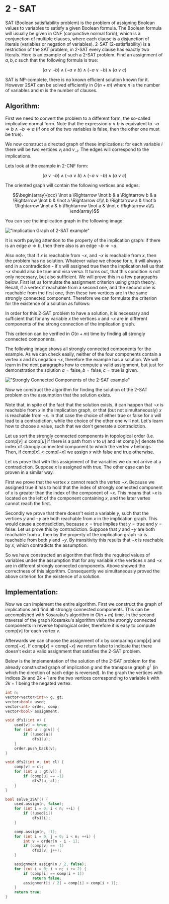 <!--?title 2-SAT -->

# 2 - SAT 

SAT (Boolean satisfiability problem) is the problem of assigning Boolean values to variables to satisfy a given Boolean formula.
The Boolean formula will usually be given in CNF (conjunctive normal form), which is a conjunction of multiple clauses, where each clause is a disjunction of literals (variables or negation of variables).
2-SAT (2-satisfiability) is a restriction of the SAT problem, in 2-SAT every clause has exactly two literals.
Here is an example of such a 2-SAT problem.
Find an assignment of $a, b, c$ such that the following formula is true:

$$(a \lor \lnot b) \land (\lnot a \lor b) \land (\lnot a \lor \lnot b) \land (a \lor c)$$

SAT is NP-complete, there is no known efficient solution known for it.
However 2SAT can be solved efficiently in $O(n + m)$ where $n$ is the number of variables and $m$ is the number of clauses.

## Algorithm:

First we need to convert the problem to a different form, the so-called implicative normal form.
Note that the expression $a \lor b$ is equivalent to $\lnot a \Rightarrow b \land \lnot b \Rightarrow a$ (if one of the two variables is false, then the other one must be true).

We now construct a directed graph of these implications:
for each variable $i$ there will be two vertices $v_i$ and $v_{\lnot i}$.
The edges will correspond to the implications.

Lets look at the example in 2-CNF form:

$$(a \lor \lnot b) \land (\lnot a \lor b) \land (\lnot a \lor \lnot b) \land (a \lor c)$$

The oriented graph will contain the following vertices and edges:

$$\begin{array}{ccc}
\lnot a \Rightarrow \lnot b & a \Rightarrow b & a \Rightarrow \lnot b & \lnot a \Rightarrow c\\\\
b \Rightarrow a & \lnot b \Rightarrow \lnot a & b \Rightarrow \lnot a & \lnot c \Rightarrow a\\\\
\end{array}$$

You can see the implication graph in the following image:

!["Implication Graph of 2-SAT example"](&imgroot&/2SAT.png)

It is worth paying attention to the property of the implication graph:
if there is an edge $a \Rightarrow b$, then there also is an edge $\lnot b \Rightarrow \lnot a$. 

Also note, that if $x$ is reachable from $\lnot x$, and $\lnot x$ is reachable from $x$, then the problem has no solution.
Whatever value we choose for $x$, it will always end in a contradiction - if $x$ will assigned $\text{true}$ then the implication tell us that $\lnot x$ should also be $\text{true}$ and visa versa.
It turns out, that this condition is not only necessary, but also sufficient.
We will prove this in a few paragraphs below.
First let us formulate the assignment criterion using graph theory.
Recall, if a vertex if reachable from a second one, and the second one is reachable from the first one, then these two vertices are in the same strongly connected component.
Therefore we can formulate the criterion for the existence of a solution as follows:

In order for this 2-SAT problem to have a solution, it is necessary and sufficient that for any variable $x$ the vertices $x$ and $\lnot x$ are in different components of the strong connection of the implication graph.

This criterion can be verified in $O(n + m)$ time by finding all strongly connected components.

The following image shows all strongly connected components for the example.
As we can check easily, neither of the four components contain a vertex $x$ and its negation $\lnot x$, therefore the example has a solution.
We will learn in the next paragraphs how to compute a valid assignment, but just for demonstration the solution $a = \text{false}, b = \text{false}, c = \text{true}$ is given.

!["Strongly Connected Components of the 2-SAT example"](&imgroot&/2SAT_SCC.png)

Now we construct the algorithm for finding the solution of the 2-SAT problem on the assumption that the solution exists.

Note that, in spite of the fact that the solution exists, it can happen that $\lnot x$ is reachable from $x$ in the implication graph, or that (but not simultaneously) $x$ is reachable from $\lnot x$.
In that case the choice of either $\text{true}$ or $\text{false}$ for $x$ will lead to a contradiction, while the choice of the other one will not.
Let's learn how to choose a value, such that we don't generate a contradiction.

Let us sort the strongly connected components in topological order (i.e. $\text{comp}[v] \le \text{comp}[u]$ if there is a path from $v$ to $u$) and let $\text{comp}[v]$ denote the index of strongly connected component to which the vertex $v$ belongs.
Then, if $\text{comp}[x] \lt \text{comp}[\lnot x]$ we assign $x$ with $\text{false}$ and $\text{true}$ otherwise.

Let us prove that with this assignment of the variables we do not arrive at a contradiction.
Suppose $x$ is assigned with $\text{true}$.
The other case can be proven in a similar way.

First we prove that the vertex $x$ cannot reach the vertex $\lnot x$.
Because we assigned $\text{true}$ it has to hold that the index of strongly connected component of $x$ is greater than the index of the component of $\lnot x$.
This means that $\lnot x$ is located on the left of the component containing $x$, and the later vertex cannot reach the first.

Secondly we prove that there doesn't exist a variable $y$, such that the vertices $y$ and $\lnot y$ are both reachable from $x$ in the implication graph.
This would cause a contradiction, because $x = \text{true}$ implies that $y = \text{true}$ and $y = \text{false}$.
Let us prove this by contradiction.
Suppose that $y$ and $\lnot y$ are both reachable from $x$, then by the property of the implication graph $\lnot x$ is reachable from both $y$ and $\lnot y$.
By transitivity this results that $\lnot x$ is reachable by $x$, which contradicts the assumption.

So we have constructed an algorithm that finds the required values of variables under the assumption that for any variable $x$ the vertices $x$ and $\lnot x$ are in different strongly connected components.
Above showed the correctness of this algorithm.
Consequently we simultaneously proved the above criterion for the existence of a solution.

## Implementation:

Now we can implement the entire algorithm.
First we construct the graph of implications and find all strongly connected components.
This can be accomplished with Kosaraku's algorithm in $O(n + m)$ time.
In the second traversal of the graph Kosaraku's algorithm visits the strongly connected components in reverse topological order, therefore it is easy to compute $\text{comp}[v]$ for each vertex $v$.

Afterwards we can choose the assignment of $x$ by comparing $\text{comp}[x]$ and $\text{comp}[\lnot x]$. 
If $\text{comp}[x] = \text{comp}[\lnot x]$ we return $\text{false}$ to indicate that there doesn't exist a valid assignment that satisfies the 2-SAT problem.

Below is the implementation of the solution of the 2-SAT problem for the already constructed graph of implication $g$ and the transpose graph $g^{\intercal}$ (in which the direction of each edge is reversed).
In the graph the vertices with indices $2k$ and $2k+1$ are the two vertices corresponding to variable $k$ with $2k+1$ being the negated vertex.

```cpp
int n;
vector<vector<int>> g, gt;
vector<bool> used;
vector<int> order, comp;
vector<bool> assignment;

void dfs1(int v) {
    used[v] = true;
    for (int u : g[v]) {
        if (!used[u])
            dfs1(u);
    }
    order.push_back(v);
}

void dfs2(int v, int cl) {
    comp[v] = cl;
    for (int u : gt[v]) {
        if (comp[u] == -1)
            dfs2(u, cl);
    }
}

bool solve_2SAT() {
    used.assign(n, false);
    for (int i = 0; i < n; ++i) {
        if (!used[i])
            dfs1(i);
    }

    comp.assign(n, -1);
    for (int i = 0, j = 0; i < n; ++i) {
        int v = order[n - i - 1];
        if (comp[v] == -1)
            dfs2(v, j++);
    }

    assignment.assign(n / 2, false);
    for (int i = 0; i < n; i += 2) {
        if (comp[i] == comp[i + 1])
            return false;
        assignment[i / 2] = comp[i] > comp[i + 1];
    }
    return true;
}
```
